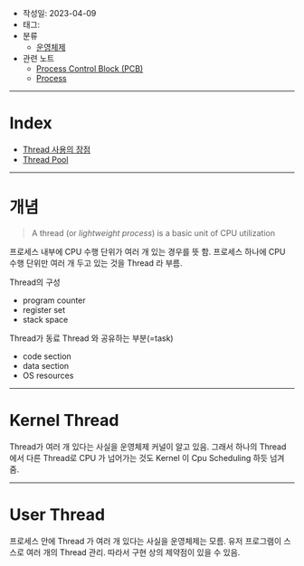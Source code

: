 - 작성일: 2023-04-09
- 태그: 
- 분류
    - [운영체제](운영체제.md)
- 관련 노트
    - [Process Control Block (PCB)](Process%20Control%20Block%20(PCB).md)
    - [Process](Process.md)
---

# Index

- [Thread 사용의 장점](Thread%20%EC%82%AC%EC%9A%A9%EC%9D%98%20%EC%9E%A5%EC%A0%90.md)
- [Thread Pool](Thread%20Pool.md)

---
# 개념

> A thread (or *lightweight process*) is a basic unit of CPU utilization

프로세스 내부에 CPU 수행 단위가 여러 개 있는 경우를 뜻 함. 프로세스 하나에 CPU 수행 단위만 여러 개 두고 있는 것을 Thread 라 부름.

Thread의 구성
- program counter
- register set
- stack space

Thread가 동료 Thread 와 공유하는 부분(=task)
- code section
- data section
- OS resources

---
# Kernel Thread
Thread가 여러 개 있다는 사실을 운영체제 커널이 알고 있음. 그래서 하나의 Thread 에서 다른 Thread로 CPU 가 넘어가는 것도 Kernel 이 Cpu Scheduling 하듯 넘겨 줌.

---
# User Thread
프로세스 안에 Thread 가 여러 개 있다는 사실을 운영체제는 모름. 유저 프로그램이 스스로 여러 개의 Thread 관리. 따라서 구현 상의 제약점이 있을 수 있음.
